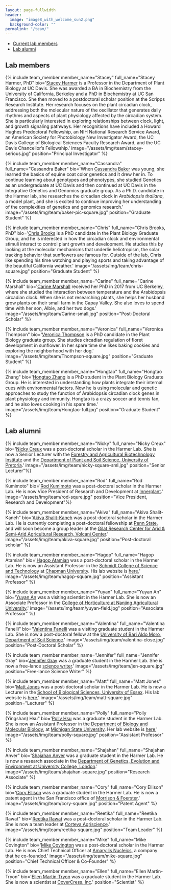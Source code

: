```yaml
---
layout: page-fullwidth
header:
  image: "image8_with_welcome_sun2.png"
  background-color: ""
permalink: "/team/"
---
```

<div data-magellan-expedition="fixed">
  <ul class="sub-nav">
    <li data-magellan-arrival="Current_lab_members"><a href="#Current_lab_members">Current lab members</a></li>
    <li data-magellan-arrival="Lab_alumni"><a href="#Lab_alumni">Lab alumni</a></li>
  </ul>
</div>

<h2>Lab members</h2>
<a name="Current_lab_members"></a>

{% include team_member member_name="Stacey" full_name="Stacey Harmer, PhD" bio='<a href="mailto:slharmer@ucdavis.edu">Stacey Harmer</a> is a Professor in the Department of Plant Biology at UC Davis. She was awarded a BA in Biochemistry from the University of California, Berkeley and a PhD in Biochemistry at UC San Francisco. She then moved to a postdoctoral scholar position at the Scripps Research Institute.  Her research focuses on the plant circadian clock, addressing both the molecular nature of the oscillator that generates daily rhythms and aspects of plant physiology affected by the circadian system. She is particularly interested in exploring relationships between clock, light, and growth signaling pathways. Her recognitions have included a Howard Hughes Predoctoral Fellowship, an NIH National Research Service Award, an American Society for Photobiology New Investigator Award, the UC Davis College of Biological Sciences Faculty Research Award, and the UC Davis Chancellor’s Fellowship.'
image="/assets/img/team/stacey-serious.jpg" position="Principal Investigator" %}

{% include team_member member_name="Cassandra" full_name="Cassandra Baker" bio='When <a href="mailto:calbaker@ucdavis.edu">Cassandra Baker</a> was young, she learned the basics of equine coat color genetics and it drew her in. To continue learning about genotypes and phenotypes, she studied Genetics as an undergraduate at UC Davis and then continued at UC Davis in the Integrative Genetics and Genomics graduate group. As a Ph.D. candidate in the Harmer lab, she researches the circadian clock in <i>Arabidopsis thaliana</i>, a model plant, and she is excited to continue improving her understanding of the complexities of genetics and genomics research.'
image="/assets/img/team/baker-pic-square.jpg" position="Graduate Student" %}

{% include team_member member_name="Chris" full_name="Chris Brooks, PhD" bio='<a href="mailto:cjbrooks@ucdavis.edu">Chris Brooks</a> is a PhD candidate in the Plant Biology Graduate Group, and he is interested in how the circadian clock and environmental stimuli interact to control plant growth and development. He studies this by looking at the molecular mechanisms that underlie heliotropism, the solar tracking behavior that sunflowers are famous for. Outside of the lab, Chris like spending his time watching and playing sports and taking advantage of the beautiful California weather.'
image="/assets/img/team/chris-square.jpg" position="Graduate Student" %}

{% include team_member member_name="Carine" full_name="Carine Marshall" bio='<a href="mailto:carinemarshall.lab@gmail.com">Carine Marshall</a> received her PhD in 2017 from UC Berkeley, where she studied the interaction between temperature and the Arabidopsis circadian clock. When she is not researching plants, she helps her husband grow plants on their small farm in the Capay Valley. She also loves to spend time with her son, Albie, and her two dogs.'
image="/assets/img/team/Carine-small.jpg" position="Post-Doctoral Scholar" %}

{% include team_member member_name="Veronica" full_name="Veronica Thompson" bio='<a href="mailto:vlthompson@ucdavis.edu">Veronica Thompson</a> is a PhD candidate in the Plant Biology graduate group. She studies circadian regulation of floret development in sunflower. In her spare time she likes baking cookies and exploring the neighborhood with her dog.'
image="/assets/img/team/Thompson-square.jpg" position="Graduate Student" %}

{% include team_member member_name="Hongtao" full_name="Hongtao Zhang" bio='<a href="mailto:htzhang@ucdavis.edu">Hongtao Zhang</a> is a PhD student in the Plant Biology Graduate Group. He is interested in understanding how plants integrate their internal cues with environmental factors. Now he is using molecular and genetic approaches to study the function of Arabidopsis circadian clock genes in plant physiology and immunity. Hongtao is a crazy soccer and tennis fan, and he also loves cooking in his spare time.'
image="/assets/img/team/Hongtao-full.jpg" position="Graduate Student" %}

<h2>Lab alumni</h2>
<a name="Lab_alumni"></a>

{% include team_member member_name="Nicky" full_name="Nicky Creux" bio='<a href="mailto:creux.nicky@gmail.com">Nicky Creux</a> was a post-doctoral scholar in the Harmer Lab.  She is now a Senior Lecturer with the <a href="https://www.fabinet.up.ac.za/">Forestry and Agricultural Biotechnology Institute</a> and the <a href="https://www.up.ac.za/plant-and-soil-sciences">Department of Plant and Soil Science, University of Pretoria</a>.'
image="/assets/img/team/nicky-square-sml.jpg" position="Senior Lecturer"%}

{% include team_member member_name="Rod" full_name="Rod Kumimoto" bio='<a href="mailto:rod@innerplant.com">Rod Kumimoto</a> was a post-doctoral scholar in the Harmer Lab.  He is now Vice President of Research and Development at <a href="https://www.innerplant.com">Innerplant</a>.'
image="/assets/img/team/rod-squre.jpg" position="Vice President, Research and Development"%}

{% include team_member member_name="Akiva" full_name="Akiva Shalit-Kaneh" bio='<a href="mailto:akivask@gmail.com">Akiva Shalit-Kaneh</a> was a post-doctoral scholar in the Harmer Lab.  He is currently completing a post-doctoral fellowship at <a href="https://plantscience.psu.edu/research/labs/guiltinan/personnel">Penn State</a>, and will soon become a group leader at the <a href="https://www.agri.gov.il/en/units/regionalcenters/4.aspx">Gilat Research Center for Arid & Semi-Arid Agricultural Research, Volcani Center</a>.'
image="/assets/img/team/akiva-square.jpg"  position="Post-doctoral scholar" %}

{% include team_member member_name="Hagop" full_name="Hagop Atamian" bio='<a href="mailto:atamian@chapman.edu">Hagop Atamian</a> was a post-doctoral scholar in the Harmer Lab.  He is now an Assistant Professor in the <a href="https://www.chapman.edu/our-faculty/hagop-atamian">Schmidt College of Science and Technology</a> at <a href="https://www.chapman.edu/index.aspx">Chapman University</a>. His lab website is <a href="https://hagopatamian.weebly.com">here.</a>'
image="/assets/img/team/hagop-square.jpg" position="Assistant Professor" %}

{% include team_member member_name="Yuyan" full_name="Yuyan An" bio='<a href="mailto:anyuyan0447@njau.edu.cn">Yuyan An</a> was a visiting scientist in the Harmer Lab.  She is now an Associate Professor in the <a href="http://yyxyenglish.njau.edu.cn">College of Horticulture at Nanjing Agricultural University</a>.'
image="/assets/img/team/yuyan-field.jpg" position="Associate Professor" %}

{% include team_member member_name="Valentina" full_name="Valentina Fanelli" bio='<a href="mailto:valentina.fanelli87@libero.it">Valentina Fanelli</a> was a visiting graduate student in the Harmer Lab.  She is now a post-doctoral fellow at the <a href="https://www.uniba.it/ricerca/dipartimenti/disspa">University of Bari Aldo Moro, Department of Soil Science</a>.'
image="/assets/img/team/valentina-close.jpg" position="Post-Doctoral Scholar" %}

{% include team_member member_name="Jennifer" full_name="Jennifer Gray" bio='<a href="mailto:gray.tomilov@gmail.com">Jennifer Gray</a> was a  graduate student in the Harmer Lab.  She is now a free-lance <a href="https://www.graytomilov.com">science writer</a>.'
image="/assets/img/team/jen-square.jpg" position="Free-lance Science Writer" %}

{% include team_member member_name="Matt" full_name="Matt Jones" bio='<a href="mailto:matthew.jones@essex.ac.uk">Matt Jones</a> was a post-doctoral scholar in the Harmer Lab.  He is now a Lecturer in the <a href="https://www.essex.ac.uk/departments/biological-sciences">School of Biological Sciences,  University of Essex</a>. His lab website is <a href="https://www.essex.ac.uk/people/jones36327/matthew-jones">here.</a>'
image="/assets/img/team/matt-square.jpg" position="Lecturer" %}

{% include team_member member_name="Polly" full_name="Polly (Yingshan) Hsu" bio='<a href="mailto:pollyhsu@msu.edu">Polly Hsu</a> was a graduate student in the Harmer Lab.  She is now an Assistant Professor in the <a href="https://bmb.natsci.msu.edu"> Department of Biology and Molecular Biology</a>, at <a href="https://msu.edu">Michigan State University</a>. Her lab website is <a href="https://sites.google.com/view/polly-hsu-lab/home">here.</a>'
image="/assets/img/team/polly-square.jpg" position="Assistant Professor" %}

{% include team_member member_name="Shajahan" full_name="Shajahan Anver" bio='<a href="mailto:s.anver@ucl.ac.uk">Shajahan Anver</a> was a  graduate student in the Harmer Lab.  He is now a research associate in the <a href="https://iris.ucl.ac.uk/iris/browse/profile?upi=ASHAJ06">Department of Genetics, Evolution and Environment at University College, London</a>.'
image="/assets/img/team/shajahan-square.jpg" position="Research Associate" %}

{% include team_member member_name="Cory" full_name="Cory Ellison" bio='<a href="mailto:cellison@mofo.com">Cory Ellison</a> was a  graduate student in the Harmer Lab.  He is now a patent agent in the San Francisco office of <a href="https://www.mofo.com/people/cory-ellison.html">Morrison & Foerster</a>.'
image="/assets/img/team/cory-square.jpg" position="Patent Agent" %}

{% include team_member member_name="Reetika" full_name="Reetika Rawat" bio='<a href="mailto:RRawat@dow.com">Reetika Rawat</a> was a post-doctoral scholar in the Harmer Lab.  She is now a team leader at <a href="https://www.corteva.com">Corteva Agriscience</a>.'
image="/assets/img/team/reetika-square.jpg"  position="Team Leader" %}

{% include team_member member_name="Mike" full_name="Mike Covington" bio='<a href="mailto:mfcovington@gmail.com">Mike Covington</a> was a post-doctoral scholar in the Harmer Lab.  He is now Chief Technical Officer at <a href="https://amaryllisnucleics.com">Amaryllis Nucleics</a>, a company that he co-founded.'
image="/assets/img/team/mike-square.jpg"  position="Chief Technical Officer & Co-Founder" %}

{% include team_member member_name="Ellen" full_name="Ellen Martin-Tryon" bio='<a href="mailto:emartintryon@covercress.com">Ellen Martin-Tryon</a> was a graduate student in the Harmer Lab.  She is now a scientist at <a href="http://www.covercress.com">CoverCress, Inc</a>.'
position="Scientist" %}
